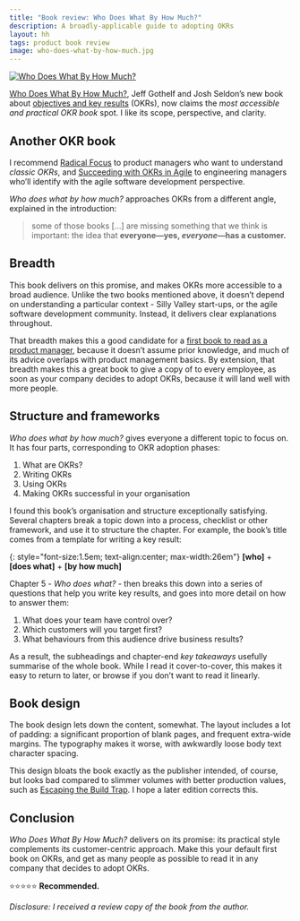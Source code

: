 ```yaml
---
title: "Book review: Who Does What By How Much?"
description: A broadly-applicable guide to adopting OKRs
layout: hh
tags: product book review
image: who-does-what-by-how-much.jpg
---
```


<a class="cover" href="https://okr-book.com/"><img src="who-does-what-by-how-much.jpg" alt="Who Does What By How Much?"></a>

[Who Does What By How Much?](https://okr-book.com),
Jeff Gothelf and Josh Seldon’s new book about
[objectives and key results](https://en.wikipedia.org/wiki/Objectives_and_key_results) (OKRs),
now claims the _most accessible and practical OKR book_ spot.
I like its scope, perspective, and clarity.

## Another OKR book

I recommend [Radical Focus](radical-focus-review)
to product managers who want to understand _classic OKRs_,
and [Succeeding with OKRs in Agile](agile-okrs-review)
to engineering managers who’ll identify with the agile software development perspective.

_Who does what by how much?_ approaches OKRs from a different angle,
explained in the introduction:

> some of those books […] are missing something that we think is important:
> the idea that **everyone—yes, _everyone_—has a customer.**

## Breadth

This book delivers on this promise, and makes OKRs more accessible to a broad audience.
Unlike the two books mentioned above, it doesn’t depend on understanding a particular context - Silly Valley start-ups, or the agile software development community.
Instead, it delivers clear explanations throughout.

That breadth makes this a good candidate for a 
[first book to read as a product manager](product-management-books),
because it doesn’t assume prior knowledge, and much of its advice overlaps with product management basics.
By extension, that breadth makes this a great book to give a copy of to every employee, 
as soon as your company decides to adopt OKRs, because it will land well with more people.

## Structure and frameworks

_Who does what by how much?_ gives everyone a different topic to focus on.
It has four parts, corresponding to OKR adoption phases:

1. What are OKRs?
2. Writing OKRs
3. Using OKRs
4. Making OKRs successful in your organisation

I found this book’s organisation and structure exceptionally satisfying.
Several chapters break a topic down into a process, checklist or other framework, and use it to structure the chapter.
For example, the book’s title comes from a template for writing a key result:

{: style="font-size:1.5em; text-align:center; max-width:26em"}
**[who]** + **[does what]** + **[by how much]**

Chapter 5 - _Who does what?_ - then breaks this down into a series of questions that help you write key results,
and goes into more detail on how to answer them:

1. What does your team have control over?
2. Which customers will you target first?
3. What behaviours from this audience drive business results?

As a result, the subheadings and chapter-end _key takeaways_ usefully summarise of the whole book.
While I read it cover-to-cover, this makes it easy to return to later, 
or browse if you don’t want to read it linearly.

## Book design

The book design lets down the content, somewhat.
The layout includes a lot of padding: a significant proportion of blank pages, and frequent extra-wide margins.
The typography makes it worse, with awkwardly loose body text character spacing.

This design bloats the book exactly as the publisher intended, of course, 
but looks bad compared to slimmer volumes with better production values,
such as [Escaping the Build Trap](https://melissaperri.com/book).
I hope a later edition corrects this.

## Conclusion

_Who Does What By How Much?_ delivers on its promise:
its practical style complements its customer-centric approach.
Make this your default first book on OKRs, 
and get as many people as possible to read it in any company that decides to adopt OKRs.

⭐️⭐️⭐️⭐️⭐️ **Recommended.**

_Disclosure: I received a review copy of the book from the author._